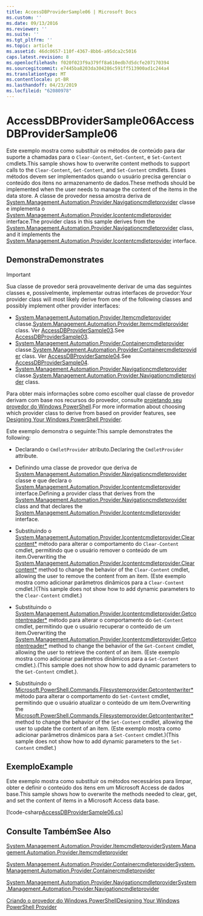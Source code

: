 ```yaml
---
title: AccessDBProviderSample06 | Microsoft Docs
ms.custom: ''
ms.date: 09/13/2016
ms.reviewer: ''
ms.suite: ''
ms.tgt_pltfrm: ''
ms.topic: article
ms.assetid: 46dc0657-110f-4367-8bb6-a95dca2c5016
caps.latest.revision: 8
ms.openlocfilehash: f020f023f9a379ff8a610edb7d5dcfe207170394
ms.sourcegitcommit: e7445ba8203da304286c591ff513900ad1c244a4
ms.translationtype: MT
ms.contentlocale: pt-BR
ms.lasthandoff: 04/23/2019
ms.locfileid: "62080978"
---
```

# <a name="accessdbprovidersample06"></a><span data-ttu-id="c61dc-102">AccessDBProviderSample06</span><span class="sxs-lookup"><span data-stu-id="c61dc-102">AccessDBProviderSample06</span></span>

<span data-ttu-id="c61dc-103">Este exemplo mostra como substituir os métodos de conteúdo para dar suporte a chamadas para o `Clear-Content`, `Get-Content`, e `Set-Content` cmdlets.</span><span class="sxs-lookup"><span data-stu-id="c61dc-103">This sample shows how to overwrite content methods to support calls to the `Clear-Content`, `Get-Content`, and `Set-Content` cmdlets.</span></span> <span data-ttu-id="c61dc-104">Esses métodos devem ser implementados quando o usuário precisa gerenciar o conteúdo dos itens no armazenamento de dados.</span><span class="sxs-lookup"><span data-stu-id="c61dc-104">These methods should be implemented when the user needs to manage the content of the items in the data store.</span></span> <span data-ttu-id="c61dc-105">A classe de provedor nessa amostra deriva de [System.Management.Automation.Provider.Navigationcmdletprovider](/dotnet/api/System.Management.Automation.Provider.NavigationCmdletProvider) classe e implementa o [ System.Management.Automation.Provider.Icontentcmdletprovider](/dotnet/api/System.Management.Automation.Provider.IContentCmdletProvider) interface.</span><span class="sxs-lookup"><span data-stu-id="c61dc-105">The provider class in this sample derives from the [System.Management.Automation.Provider.Navigationcmdletprovider](/dotnet/api/System.Management.Automation.Provider.NavigationCmdletProvider) class, and it implements the [System.Management.Automation.Provider.Icontentcmdletprovider](/dotnet/api/System.Management.Automation.Provider.IContentCmdletProvider) interface.</span></span>

## <a name="demonstrates"></a><span data-ttu-id="c61dc-106">Demonstra</span><span class="sxs-lookup"><span data-stu-id="c61dc-106">Demonstrates</span></span>

> [!IMPORTANT]
> <span data-ttu-id="c61dc-107">Sua classe de provedor será provavelmente derivar de uma das seguintes classes e, possivelmente, implementar outras interfaces de provedor:</span><span class="sxs-lookup"><span data-stu-id="c61dc-107">Your provider class will most likely derive from one of the following classes and possibly implement other provider interfaces:</span></span>
>
> -   <span data-ttu-id="c61dc-108">[System.Management.Automation.Provider.Itemcmdletprovider](/dotnet/api/System.Management.Automation.Provider.ItemCmdletProvider) classe.</span><span class="sxs-lookup"><span data-stu-id="c61dc-108">[System.Management.Automation.Provider.Itemcmdletprovider](/dotnet/api/System.Management.Automation.Provider.ItemCmdletProvider) class.</span></span> <span data-ttu-id="c61dc-109">Ver [AccessDBProviderSample03](./accessdbprovidersample03.md).</span><span class="sxs-lookup"><span data-stu-id="c61dc-109">See [AccessDBProviderSample03](./accessdbprovidersample03.md).</span></span>
> -   <span data-ttu-id="c61dc-110">[System.Management.Automation.Provider.Containercmdletprovider](/dotnet/api/System.Management.Automation.Provider.ContainerCmdletProvider) classe.</span><span class="sxs-lookup"><span data-stu-id="c61dc-110">[System.Management.Automation.Provider.Containercmdletprovider](/dotnet/api/System.Management.Automation.Provider.ContainerCmdletProvider) class.</span></span> <span data-ttu-id="c61dc-111">Ver [AccessDBProviderSample04](./accessdbprovidersample04.md).</span><span class="sxs-lookup"><span data-stu-id="c61dc-111">See [AccessDBProviderSample04](./accessdbprovidersample04.md).</span></span>
> -   <span data-ttu-id="c61dc-112">[System.Management.Automation.Provider.Navigationcmdletprovider](/dotnet/api/System.Management.Automation.Provider.NavigationCmdletProvider) classe.</span><span class="sxs-lookup"><span data-stu-id="c61dc-112">[System.Management.Automation.Provider.Navigationcmdletprovider](/dotnet/api/System.Management.Automation.Provider.NavigationCmdletProvider) class.</span></span>
>
> <span data-ttu-id="c61dc-113">Para obter mais informações sobre como escolher qual classe de provedor derivam com base nos recursos do provedor, consulte [projetando seu provedor do Windows PowerShell](./provider-types.md).</span><span class="sxs-lookup"><span data-stu-id="c61dc-113">For more information about choosing which provider class to derive from based on provider features, see [Designing Your Windows PowerShell Provider](./provider-types.md).</span></span>

<span data-ttu-id="c61dc-114">Este exemplo demonstra o seguinte:</span><span class="sxs-lookup"><span data-stu-id="c61dc-114">This sample demonstrates the following:</span></span>

- <span data-ttu-id="c61dc-115">Declarando o `CmdletProvider` atributo.</span><span class="sxs-lookup"><span data-stu-id="c61dc-115">Declaring the `CmdletProvider` attribute.</span></span>

- <span data-ttu-id="c61dc-116">Definindo uma classe de provedor que deriva de [System.Management.Automation.Provider.Navigationcmdletprovider](/dotnet/api/System.Management.Automation.Provider.NavigationCmdletProvider) classe e que declara o [ System.Management.Automation.Provider.Icontentcmdletprovider](/dotnet/api/System.Management.Automation.Provider.IContentCmdletProvider) interface.</span><span class="sxs-lookup"><span data-stu-id="c61dc-116">Defining a provider class that derives from the [System.Management.Automation.Provider.Navigationcmdletprovider](/dotnet/api/System.Management.Automation.Provider.NavigationCmdletProvider) class and that declares the [System.Management.Automation.Provider.Icontentcmdletprovider](/dotnet/api/System.Management.Automation.Provider.IContentCmdletProvider) interface.</span></span>

- <span data-ttu-id="c61dc-117">Substituindo o [System.Management.Automation.Provider.Icontentcmdletprovider.Clearcontent\*](/dotnet/api/System.Management.Automation.Provider.IContentCmdletProvider.ClearContent) método para alterar o comportamento do `Clear-Content` cmdlet, permitindo que o usuário remover o conteúdo de um item.</span><span class="sxs-lookup"><span data-stu-id="c61dc-117">Overwriting the [System.Management.Automation.Provider.Icontentcmdletprovider.Clearcontent\*](/dotnet/api/System.Management.Automation.Provider.IContentCmdletProvider.ClearContent) method to change the behavior of the `Clear-Content` cmdlet, allowing the user to remove the content from an item.</span></span> <span data-ttu-id="c61dc-118">(Este exemplo mostra como adicionar parâmetros dinâmicos para a `Clear-Content` cmdlet.)</span><span class="sxs-lookup"><span data-stu-id="c61dc-118">(This sample does not show how to add dynamic parameters to the `Clear-Content` cmdlet.)</span></span>

- <span data-ttu-id="c61dc-119">Substituindo o [System.Management.Automation.Provider.Icontentcmdletprovider.Getcontentreader\*](/dotnet/api/System.Management.Automation.Provider.IContentCmdletProvider.GetContentReader) método para alterar o comportamento do `Get-Content` cmdlet, permitindo que o usuário recuperar o conteúdo de um item.</span><span class="sxs-lookup"><span data-stu-id="c61dc-119">Overwriting the [System.Management.Automation.Provider.Icontentcmdletprovider.Getcontentreader\*](/dotnet/api/System.Management.Automation.Provider.IContentCmdletProvider.GetContentReader) method to change the behavior of the `Get-Content` cmdlet, allowing the user to retrieve the content of an item.</span></span> <span data-ttu-id="c61dc-120">(Este exemplo mostra como adicionar parâmetros dinâmicos para a `Get-Content` cmdlet.).</span><span class="sxs-lookup"><span data-stu-id="c61dc-120">(This sample does not show how to add dynamic parameters to the `Get-Content` cmdlet.).</span></span>

- <span data-ttu-id="c61dc-121">Substituindo o [Microsoft.PowerShell.Commands.Filesystemprovider.Getcontentwriter\*](/dotnet/api/Microsoft.PowerShell.Commands.FileSystemProvider.GetContentWriter) método para alterar o comportamento do `Set-Content` cmdlet, permitindo que o usuário atualizar o conteúdo de um item.</span><span class="sxs-lookup"><span data-stu-id="c61dc-121">Overwriting the [Microsoft.PowerShell.Commands.Filesystemprovider.Getcontentwriter\*](/dotnet/api/Microsoft.PowerShell.Commands.FileSystemProvider.GetContentWriter) method to change the behavior of the `Set-Content` cmdlet, allowing the user to update the content of an item.</span></span> <span data-ttu-id="c61dc-122">(Este exemplo mostra como adicionar parâmetros dinâmicos para a `Set-Content` cmdlet.)</span><span class="sxs-lookup"><span data-stu-id="c61dc-122">(This sample does not show how to add dynamic parameters to the `Set-Content` cmdlet.)</span></span>

## <a name="example"></a><span data-ttu-id="c61dc-123">Exemplo</span><span class="sxs-lookup"><span data-stu-id="c61dc-123">Example</span></span>

<span data-ttu-id="c61dc-124">Este exemplo mostra como substituir os métodos necessários para limpar, obter e definir o conteúdo dos itens em um Microsoft Access de dados base.</span><span class="sxs-lookup"><span data-stu-id="c61dc-124">This sample shows how to overwrite the methods needed to clear, get, and set the content of items in a Microsoft Access data base.</span></span>

[!code-csharp[AccessDBProviderSample06.cs](../../powershell-sdk-samples/SDK-2.0/csharp/AccessDBProviderSample06/AccessDBProviderSample06.cs#L11-L2399 "AccessDBProviderSample06.cs")]

## <a name="see-also"></a><span data-ttu-id="c61dc-125">Consulte Também</span><span class="sxs-lookup"><span data-stu-id="c61dc-125">See Also</span></span>

[<span data-ttu-id="c61dc-126">System.Management.Automation.Provider.Itemcmdletprovider</span><span class="sxs-lookup"><span data-stu-id="c61dc-126">System.Management.Automation.Provider.Itemcmdletprovider</span></span>](/dotnet/api/System.Management.Automation.Provider.ItemCmdletProvider)

[<span data-ttu-id="c61dc-127">System.Management.Automation.Provider.Containercmdletprovider</span><span class="sxs-lookup"><span data-stu-id="c61dc-127">System.Management.Automation.Provider.Containercmdletprovider</span></span>](/dotnet/api/System.Management.Automation.Provider.ContainerCmdletProvider)

[<span data-ttu-id="c61dc-128">System.Management.Automation.Provider.Navigationcmdletprovider</span><span class="sxs-lookup"><span data-stu-id="c61dc-128">System.Management.Automation.Provider.Navigationcmdletprovider</span></span>](/dotnet/api/System.Management.Automation.Provider.NavigationCmdletProvider)

[<span data-ttu-id="c61dc-129">Criando o provedor do Windows PowerShell</span><span class="sxs-lookup"><span data-stu-id="c61dc-129">Designing Your Windows PowerShell Provider</span></span>](./provider-types.md)